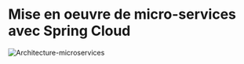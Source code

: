 # Mise en oeuvre de micro-services avec Spring Cloud

![Architecture-microservices](https://github.com/Musta1Pha/micro-services_Spring-Cloud/assets/91842692/91c4c55f-95e5-4601-ba10-f245f62e2901)
